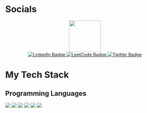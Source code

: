 # Socials
<div id="header" align="center">
  <img src="https://media.giphy.com/media/M9gbBd9nbDrOTu1Mqx/giphy.gif" width="100"/>
</div>

<div id="badges" align="center" gap=10px>
  <a href="https://www.linkedin.com/in/kartikswaroopdhiman-profile/">
    <img src="https://img.shields.io/badge/LinkedIn-blue?style=for-the-badge&logo=linkedin&logoColor=white" alt="LinkedIn Badge"/>
  </a>
  <a href="https://leetcode.com/u/kartik_0412/">
    <img src="https://img.shields.io/badge/LeetCode-000000?style=for-the-badge&logo=LeetCode&logoColor=#d16c06)" alt="LeetCode Badge"/>
  </a>
  <a href="https://x.com/kartiksdhiman">
    <img src="https://img.shields.io/badge/Twitter-blue?style=for-the-badge&logo=twitter&logoColor=white" alt="Twitter Badge"/>
  </a>
</div>

# My Tech Stack

## Programming Languages
<div id="header">
  <img src="https://img.shields.io/badge/C++-%2300599C.svg?logo=c%2B%2B&logoColor=white"/>
  <img src="https://img.shields.io/badge/C-00599C?logo=c&logoColor=white"/>
  <img src="https://img.shields.io/badge/Python-3776AB?logo=python&logoColor=fff)"/>
  <img src="https://img.shields.io/badge/HTML-%23E34F26.svg?logo=html5&logoColor=white)"/>
  <img src="https://img.shields.io/badge/CSS-1572B6?logo=css3&logoColor=fff)"/>
  <img src="https://img.shields.io/badge/YAML-CB171E?logo=yaml&logoColor=fff)"/>
</div>


